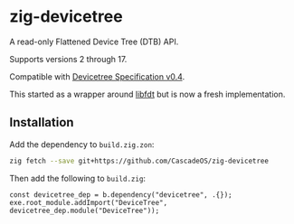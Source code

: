 # zig-devicetree

A read-only Flattened Device Tree (DTB) API.

Supports versions 2 through 17.

Compatible with [Devicetree Specification v0.4](https://github.com/devicetree-org/devicetree-specification/releases/tag/v0.4).

This started as a wrapper around [libfdt](https://github.com/dgibson/dtc/tree/main/libfdt) but is now a fresh implementation.

## Installation

Add the dependency to `build.zig.zon`:

```sh
zig fetch --save git+https://github.com/CascadeOS/zig-devicetree
```

Then add the following to `build.zig`:

```zig
const devicetree_dep = b.dependency("devicetree", .{});
exe.root_module.addImport("DeviceTree", devicetree_dep.module("DeviceTree"));
```

